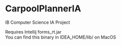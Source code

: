 # CarpoolPlannerIA
IB Computer Science IA Project

Requires Intellij forms_rt.jar  
You can find this binary in IDEA_HOME/lib/ on MacOS
